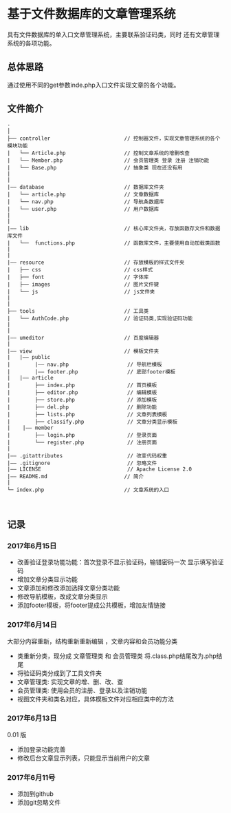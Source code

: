# 基于文件数据库的文章管理系统 
具有文件数据库的单入口文章管理系统，主要联系验证码类，同时
还有文章管理系统的各项功能。

## 总体思路 
通过使用不同的get参数inde.php入口文件实现文章的各个功能。

## 文件简介 

```
·
│
├── controller                        // 控制器文件，实现文章管理系统的各个模块功能
|	└── Article.php                   // 控制文章系统的增删改查
|	└── Member.php                    // 会员管理类 登录 注册 注销功能 
|   └── Base.php                      // 抽象类 现在还没有用
|
|
|—— database                          // 数据库文件夹
|	└── article.php                   // 文章数据库
|	└── nav.php                       // 导航条数据库
|	└── user.php                      // 用户数据库
|
|
|—— lib                               // 核心库文件夹，存放函数存文件和数据库文件
|	└──  functions.php                // 函数库文件，主要使用自动加载类函数
|
|
|—— resource                          // 存放模板的样式文件夹
|	├── css                    		  // css样式
|	├── font                          // 字体库
|	├── images                 		  // 图片文件键
|	└── js						      // js文件夹
|
|
├── tools                             // 工具类
|   └── AuthCode.php                  // 验证码类,实现验证码功能  
|
|
|—— umeditor                          // 百度编辑器
|
|—— view                              // 模板文件夹 
|   |—— public
|        |—— nav.php                   // 导航栏模板
|        |—— footer.php                // 底部footer模板
|   |—— article
|        ├── index.php                 // 首页模板
|        ├── editor.php                // 编辑模板
|        ├── store.php                 // 添加模板
|        ├── del.php                   // 删除功能 
|        ├── lists.php                 // 文章列表模板
|        ├── classify.php              // 文章分类显示模板
|    |—— member
|	     ├── login.php                 // 登录页面
|        └── register.php              // 注册页面
|
|—— .gitattributes                     // 改变代码权重
|—— .gitignore                         // 忽略文件 
|—— LICENSE                            // Apache License 2.0
|—— README.md                         // 简介
|
└─ index.php                          // 文章系统的入口



```

## 记录 

### 2017年6月15日 
* 改善验证登录功能功能：首次登录不显示验证码，输错密码一次 显示填写验证码
* 增加文章分类显示功能 
* 文章添加和修改添加选择文章分类功能 
* 修改导航模板，改成文章分类显示
* 添加footer模板，将footer提成公共模板，增加友情链接 


### 2017年6月14日 

 大部分内容重新，结构重新重新编辑 ，文章内容和会员功能分类 
* 类重新分类，现分成 文章管理类 和 会员管理类  将.class.php结尾改为.php结尾
* 将验证码类分成到了工具文件夹
* 文章管理类: 实现文章的增、删、改、查 
* 会员管理类: 使用会员的注册、登录以及注销功能 
* 视图文件夹和类名对应，具体模板文件对应相应类中的方法



### 2017年6月13日 
0.01 版
* 添加登录功能完善 
* 修改后台文章显示列表，只能显示当前用户的文章


### 2017年6月11号
* 添加到github
* 添加git忽略文件


